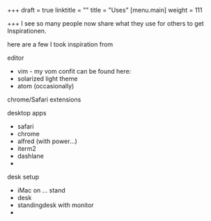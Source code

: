 +++
draft = true
linktitle = ""
title = "Uses"
[menu.main]
weight = 111

+++
I see so many people now share what they use for others to get Inspirationen.

here are a few I took inspiration from

editor

* vim - my vom confit can be found here: 
* solarized light theme
* atom (occasionally)

chrome/Safari extensions

desktop apps

* safari
* chrome
* alfred (with power...)
* iterm2
* dashlane
* 

desk setup

* iMac on ... stand
* desk
* standingdesk with monitor
* 